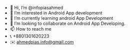 - 👋 Hi, I’m @infopiasahmed
- 👀 I’m interested in Android App development
- 🌱 I’m currently learning android App Development
- 💞️ I’m looking to collaborate on Android App Developing.
- 📫 How to reach me 
- 📞 +8801301620223
- ✉️ ahmedpias.info@gmail.com

<!---
infopiasahmed/infopiasahmed is a ✨ special ✨ repository because its `README.md` (this file) appears on your GitHub profile.
You can click the Preview link to take a look at your changes.
--->
